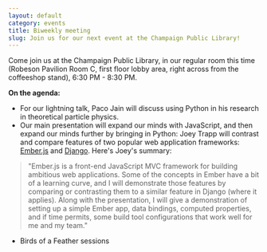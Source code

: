 ```yaml
---
layout: default
category: events
title: Biweekly meeting
slug: Join us for our next event at the Champaign Public Library!
---
```


Come join us at the Champaign Public Library, in our regular room this time
(Robeson Pavilion Room C, first floor lobby area, right across from the
coffeeshop stand), 6:30 PM - 8:30 PM.

**On the agenda:**

* For our lightning talk, Paco Jain will discuss using Python in his research in
theoretical particle physics.
* Our main presentation will expand our minds with JavaScript, and then expand
our minds further by bringing in Python: Joey Trapp will contrast and compare
features of two popular web application frameworks:
[Ember.js](http://emberjs.com/) and [Django](https://www.djangoproject.com/).
Here's Joey's summary:

> "Ember.js is a front-end JavaScript MVC framework for building ambitious web applications. Some of the concepts in Ember have a bit of a learning curve, and I will demonstrate those features by comparing or contrasting them to a similar feature in Django (where it applies). Along with the presentation, I will give a demonstration of setting up a simple Ember app, data bindings, computed properties, and if time permits, some build tool configurations that work well for me and my team."

* Birds of a Feather sessions
